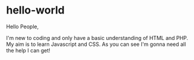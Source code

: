 # hello-world

Hello People,

I'm new to coding and only have a basic understanding of HTML and PHP. My aim is to learn Javascript and CSS.
As you can see I'm gonna need all the help I can get!

